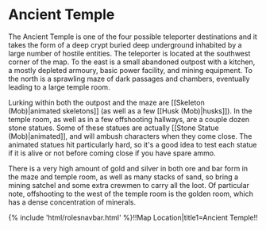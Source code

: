 # Ancient Temple
The Ancient Temple is one of the four possible teleporter destinations and it takes the form of a deep crypt buried deep underground inhabited by a large number of hostile entities. The teleporter is located at the southwest corner of the map. To the east is a small abandoned outpost with a kitchen, a mostly depleted armoury, basic power facility, and mining equipment. To the north is a sprawling maze of dark passages and chambers, eventually leading to a large temple room. 

Lurking within both the outpost and the maze are [[Skeleton (Mob)|animated skeletons]] (as well as a few [[Husk (Mob)|husks]]). In the temple room, as well as in a few offshooting hallways, are a couple dozen stone statues. Some of these statues are actually [[Stone Statue (Mob)|animated]], and will ambush characters when they come close. The animated statues hit particularly hard, so it's a good idea to test each statue if it is alive or not before coming close if you have spare ammo.

There is a very high amount of gold and silver in both ore and bar form in the maze and temple room, as well as many stacks of sand, so bring a mining satchel and some extra crewmen to carry all the loot. Of particular note, offshooting to the west of the temple room is the golden room, which has a dense concentration of minerals.

{% include 'html/rolesnavbar.html' %}!!Map Location|title1=Ancient Temple!!